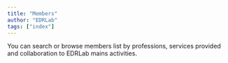 ```yaml
---
title: "Members"
author: "EDRLab"
tags: ["index"]
---
```


You can search or browse members list by professions, services provided and collaboration to EDRLab mains activities.